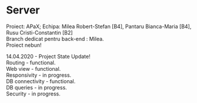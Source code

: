 
# Server
Proiect: APaX; Echipa: Milea Robert-Stefan [B4], Pantaru Bianca-Maria [B4], Rusu Cristi-Constantin [B2]  
Branch dedicat pentru back-end : Milea.  
Proiect nebun!

14.04.2020 - Project State Update!  
Routing - functional.  
Web view - functional.  
Responsivity - in progress.  
DB connectivity - functional.  
DB queries - in progress.  
Security - in progress.  
